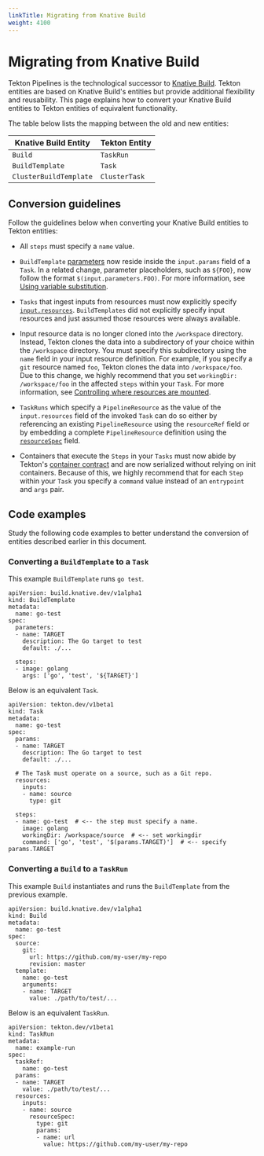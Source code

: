 ```yaml
---
linkTitle: Migrating from Knative Build
weight: 4100
---
```

# Migrating from Knative Build

Tekton Pipelines is the technological successor to [Knative Build](https://github.com/knative/build). Tekton
entities are based on Knative Build's entities but provide additional flexibility and reusability. This page
explains how to convert your Knative Build entities to Tekton entities of equivalent functionality.

The table below lists the mapping between the old and new entities:

| **Knative Build Entity** | **Tekton Entity**  |
|--------------------------|--------------------|
| `Build`                  | `TaskRun`          |
| `BuildTemplate`          | `Task`             |
| `ClusterBuildTemplate`   | `ClusterTask`      |

## Conversion guidelines

Follow the guidelines below when converting your Knative Build entities to Tekton entities:

* All `steps` must specify a `name` value.

* `BuildTemplate` [parameters](/vault/Pipelines-v0.26.0/tasks/#specifying-parameters) now reside inside the `input.params` field of a `Task`. In a
   related change, parameter placeholders, such as `${FOO}`, now follow the format `$(input.parameters.FOO)`. For more information,
   see [Using variable substitution](/vault/Pipelines-v0.26.0/tasks/#using-variable-substitution).

* `Tasks` that ingest inputs from resources must now explicitly specify [`input.resources`](/vault/Pipelines-v0.26.0/tasks/#specifying-resources).
  `BuildTemplates` did not explicitly specify input resources and just assumed those resources were always available.

* Input resource data is no longer cloned into the `/workspace` directory. Instead, Tekton clones the data into a subdirectory
  of your choice within the `/workspace` directory. You must specify this subdirectory using the `name` field in your input
  resource definition. For example, if you specify a `git` resource named `foo`, Tekton clones the data into `/workspace/foo`.
  Due to this change, we highly recommend that you set `workingDir: /workspace/foo` in the affected `steps` within your `Task`.
  For more information, see [Controlling where resources are mounted](/vault/Pipelines-v0.26.0/resources/#controlling-where-resources-are-mounted).

* `TaskRuns` which specify a `PipelineResource` as the value of the `input.resources` field of the invoked `Task`
  can do so either by referencing an existing `PipelineResource` using the `resourceRef` field or by embedding
  a complete `PipelineResource` definition using the [`resourceSpec`](/vault/Pipelines-v0.26.0/taskruns/#specifying-resources) field.

* Containers that execute the `Steps` in your `Tasks` must now abide by Tekton's [container contract](/vault/Pipelines-v0.26.0/container-contract/)
  and are now serialized without relying on init containers. Because of this, we highly recommend
  that for each `Step` within your `Task` you specify a `command` value instead of an `entrypoint` and `args` pair.

## Code examples

Study the following code examples to better understand the conversion of entities described earlier in this document.

### Converting a `BuildTemplate` to a `Task`

This example `BuildTemplate` runs `go test`.

```
apiVersion: build.knative.dev/v1alpha1
kind: BuildTemplate
metadata:
  name: go-test
spec:
  parameters:
  - name: TARGET
    description: The Go target to test
    default: ./...

  steps:
  - image: golang
    args: ['go', 'test', '${TARGET}']
```

Below is an equivalent `Task`.

```
apiVersion: tekton.dev/v1beta1
kind: Task
metadata:
  name: go-test
spec:
  params:
  - name: TARGET
    description: The Go target to test
    default: ./...

  # The Task must operate on a source, such as a Git repo.
  resources:
    inputs:
    - name: source
      type: git

  steps:
  - name: go-test  # <-- the step must specify a name.
    image: golang
    workingDir: /workspace/source  # <-- set workingdir
    command: ['go', 'test', '$(params.TARGET)']  # <-- specify params.TARGET
```

### Converting a `Build` to a `TaskRun`

This example `Build` instantiates and runs the `BuildTemplate` from the previous example.

```
apiVersion: build.knative.dev/v1alpha1
kind: Build
metadata:
  name: go-test
spec:
  source:
    git:
      url: https://github.com/my-user/my-repo
      revision: master
  template:
    name: go-test
    arguments:
    - name: TARGET
      value: ./path/to/test/...
```

Below is an equivalent `TaskRun`.

```
apiVersion: tekton.dev/v1beta1
kind: TaskRun
metadata:
  name: example-run
spec:
  taskRef:
    name: go-test
  params:
  - name: TARGET
    value: ./path/to/test/...
  resources:
    inputs:
    - name: source
      resourceSpec:
        type: git
        params:
        - name: url
          value: https://github.com/my-user/my-repo
```
